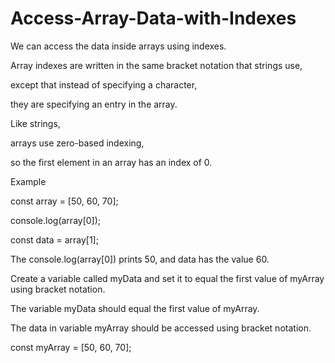 # Access-Array-Data-with-Indexes

We can access the data inside arrays using indexes.

Array indexes are written in the same bracket notation that strings use,

except that instead of specifying a character,

they are specifying an entry in the array.

 Like strings,
 
arrays use zero-based indexing,

so the first element in an array has an index of 0.

Example

const array = [50, 60, 70];

console.log(array[0]);

const data = array[1];

The console.log(array[0]) prints 50, and data has the value 60.

Create a variable called myData and set it to equal the first value of myArray using bracket notation.

The variable myData should equal the first value of myArray.

The data in variable myArray should be accessed using bracket notation.

const myArray = [50, 60, 70];
